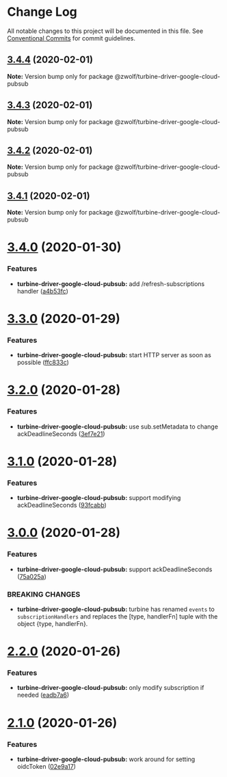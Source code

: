# Change Log

All notable changes to this project will be documented in this file.
See [Conventional Commits](https://conventionalcommits.org) for commit guidelines.

## [3.4.4](https://github.com/stayradiated/zwolf-turbine/compare/v3.4.3...v3.4.4) (2020-02-01)

**Note:** Version bump only for package @zwolf/turbine-driver-google-cloud-pubsub





## [3.4.3](https://github.com/stayradiated/zwolf-turbine/compare/v3.4.2...v3.4.3) (2020-02-01)

**Note:** Version bump only for package @zwolf/turbine-driver-google-cloud-pubsub





## [3.4.2](https://github.com/stayradiated/zwolf-turbine/compare/v3.4.1...v3.4.2) (2020-02-01)

**Note:** Version bump only for package @zwolf/turbine-driver-google-cloud-pubsub





## [3.4.1](https://github.com/stayradiated/zwolf-turbine/compare/v3.4.0...v3.4.1) (2020-02-01)

**Note:** Version bump only for package @zwolf/turbine-driver-google-cloud-pubsub





# [3.4.0](https://github.com/stayradiated/zwolf-turbine/compare/v3.3.0...v3.4.0) (2020-01-30)


### Features

* **turbine-driver-google-cloud-pubsub:** add /refresh-subscriptions handler ([a4b53fc](https://github.com/stayradiated/zwolf-turbine/commit/a4b53fcce26a38d86de9ca4053f3ad93f5c19ce9))





# [3.3.0](https://github.com/stayradiated/zwolf-turbine/compare/v3.2.0...v3.3.0) (2020-01-29)


### Features

* **turbine-driver-google-cloud-pubsub:** start HTTP server as soon as possible ([ffc833c](https://github.com/stayradiated/zwolf-turbine/commit/ffc833cdb507418811efd65919464fba71e611f5))





# [3.2.0](https://github.com/stayradiated/zwolf-turbine/compare/v3.1.0...v3.2.0) (2020-01-28)


### Features

* **turbine-driver-google-cloud-pubsub:** use sub.setMetadata to change ackDeadlineSeconds ([3ef7e21](https://github.com/stayradiated/zwolf-turbine/commit/3ef7e21aaef5737518423fc4df9218205c014a25))





# [3.1.0](https://github.com/stayradiated/zwolf-turbine/compare/v3.0.0...v3.1.0) (2020-01-28)


### Features

* **turbine-driver-google-cloud-pubsub:** support modifying ackDeadlineSeconds ([93fcabb](https://github.com/stayradiated/zwolf-turbine/commit/93fcabb4c03bf35905ec82114f6376fa259992a6))





# [3.0.0](https://github.com/stayradiated/zwolf-turbine/compare/v2.2.0...v3.0.0) (2020-01-28)


### Features

* **turbine-driver-google-cloud-pubsub:** support ackDeadlineSeconds ([75a025a](https://github.com/stayradiated/zwolf-turbine/commit/75a025a21f3ea39648e39b503d827b5369a085f9))


### BREAKING CHANGES

* **turbine-driver-google-cloud-pubsub:** turbine has renamed `events` to `subscriptionHandlers`
and replaces the [type, handlerFn] tuple with the object {type, handlerFn}.





# [2.2.0](https://github.com/stayradiated/zwolf-turbine/compare/v2.1.0...v2.2.0) (2020-01-26)


### Features

* **turbine-driver-google-cloud-pubsub:** only modify subscription if needed ([eadb7a6](https://github.com/stayradiated/zwolf-turbine/commit/eadb7a64f94ca666cdbd605c61776f31c609396c))





# [2.1.0](https://github.com/stayradiated/zwolf-turbine/compare/v2.0.0...v2.1.0) (2020-01-26)


### Features

* **turbine-driver-google-cloud-pubsub:** work around for setting oidcToken ([02e9a17](https://github.com/stayradiated/zwolf-turbine/commit/02e9a17d2d8a90dfa9c0327942e0921d3b1ceda5))
